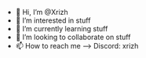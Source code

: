 - 👋 Hi, I’m @Xrizh
- 👀 I’m interested in stuff
- 🌱 I’m currently learning stuff
- 💞️ I’m looking to collaborate on stuff
- 📫 How to reach me --> Discord: xrizh


